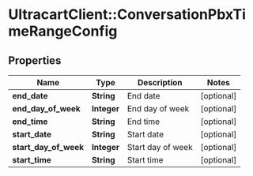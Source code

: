 # UltracartClient::ConversationPbxTimeRangeConfig

## Properties
Name | Type | Description | Notes
------------ | ------------- | ------------- | -------------
**end_date** | **String** | End date | [optional] 
**end_day_of_week** | **Integer** | End day of week | [optional] 
**end_time** | **String** | End time | [optional] 
**start_date** | **String** | Start date | [optional] 
**start_day_of_week** | **Integer** | Start day of week | [optional] 
**start_time** | **String** | Start time | [optional] 


